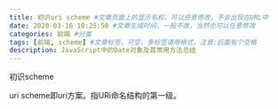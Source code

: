 ```yaml
---
title: 初识uri scheme #文章页面上的显示名称，可以任意修改，不会出现在URL中
date: 2020-03-16 10:25:50 #文章生成时间，一般不改，当然也可以任意修改
categories: 前端 #分类
tags: [前端, scheme] #文章标签，可空，多标签请用格式，注意:后面有个空格
description: JavaScript中的Date对象及其常用方法总结
---
```


初识scheme

<!-- more -->

uri scheme即uri方案。指URi命名结构的第一级。

